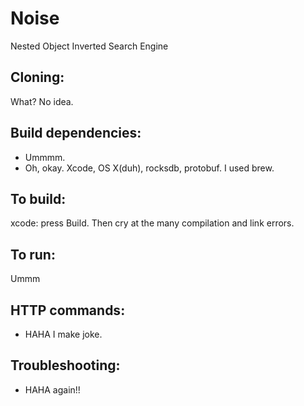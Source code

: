 # Noise

Nested Object Inverted Search Engine

## Cloning:
What? No idea.

## Build dependencies:
* Ummmm.
* Oh, okay. Xcode, OS X(duh), rocksdb, protobuf. I used brew.

## To build:
xcode: press Build. Then cry at the many compilation and link errors.

## To run:
Ummm

## HTTP commands:
* HAHA I make joke.

## Troubleshooting:
* HAHA again!!
